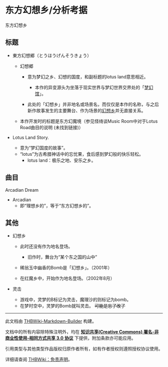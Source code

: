 # 东方幻想乡/分析考据

<!-- source html: G:\repos\THBWiki-Markdown-Builder\THBWikiMarkdown\Temp\main\4\45\ns0%3A%E4%B8%9C%E6%96%B9%E5%B9%BB%E6%83%B3%E4%B9%A1%2F%E5%88%86%E6%9E%90%E8%80%83%E6%8D%AE.html -->

东方幻想乡


## 标题
- 東方幻想郷（とうほうげんそうきょう）
  - 幻想郷
    - 意为梦幻之乡、幻想的国度，和副标题的lotus land意思相近。
      - 本作的异变源头为坐落于现实世界与梦幻世界交界处的「[梦幻馆](./梦幻馆.md#梦幻馆)」。

    - 此处的「幻想乡」并非地名或场景名，而仅仅是本作的名称，与之后新作故事发生的主要舞台、作为场景的[幻想乡](./幻想乡.md)并无直接关系。

  - 本作开发时的标题是东方幻魔境（参见怪绮谈Music Room中对于Lotus Road曲目的说明 (未找到链接)）

- Lotus Land Story.
  - 意为“梦幻国度的故事”。
  - “lotus”为古希腊神话中的忘忧果，食后感到梦幻般的快乐轻松。
    - lotus land：极乐之地、安乐之乡。




## 曲目
  
Arcadian Dream
  

- Arcadian
  - 即“理想乡的”，等于“东方幻想乡的”。



## 其他
- 幻想乡
  - 此时还没有作为地名登场。
    - 旧作时，舞台为“某个东之国的山中”

  - 稀翁玉中幽香的Bomb是「幻想乡」。（2001年）
  - 在红魔乡中，开始作为地名登场。（2002年8月）

- 灵击
  - 游戏中，灵梦的B标记为灵击，魔理沙的则标记为bomb。
  - 在梦时空中，灵梦的Bomb就叫灵击。 ~~可能是忘了改了~~ 






---

此文档由 [THBWiki-Markdown-Builder](https://github.com/Delsin-Yu/THBWiki-Markdown-Builder) 构建。

文档中的所有内容除特殊注明外，均在 [**知识共享(Creative Commons) 署名-非商业性使用-相同方式共享 3.0 协议**](https://creativecommons.org/licenses/by-sa/3.0/deed.zh-hans) 下提供，附加条款亦可能应用。

引用类型与其他类型作品版权归原作者所有，如有作者授权则遵照授权协议使用。

详细请查阅 [THBWiki：免责声明](https://thbwiki.cc/THBWiki:%E5%85%8D%E8%B4%A3%E5%A3%B0%E6%98%8E)。

